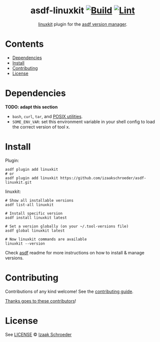 <div align="center">

# asdf-linuxkit [![Build](https://github.com/izaakschroeder/asdf-linuxkit/actions/workflows/build.yml/badge.svg)](https://github.com/izaakschroeder/asdf-linuxkit/actions/workflows/build.yml) [![Lint](https://github.com/izaakschroeder/asdf-linuxkit/actions/workflows/lint.yml/badge.svg)](https://github.com/izaakschroeder/asdf-linuxkit/actions/workflows/lint.yml)

[linuxkit](https://github.com/linuxkit/linuxkit) plugin for the [asdf version manager](https://asdf-vm.com).

</div>

# Contents

- [Dependencies](#dependencies)
- [Install](#install)
- [Contributing](#contributing)
- [License](#license)

# Dependencies

**TODO: adapt this section**

- `bash`, `curl`, `tar`, and [POSIX utilities](https://pubs.opengroup.org/onlinepubs/9699919799/idx/utilities.html).
- `SOME_ENV_VAR`: set this environment variable in your shell config to load the correct version of tool x.

# Install

Plugin:

```shell
asdf plugin add linuxkit
# or
asdf plugin add linuxkit https://github.com/izaakschroeder/asdf-linuxkit.git
```

linuxkit:

```shell
# Show all installable versions
asdf list-all linuxkit

# Install specific version
asdf install linuxkit latest

# Set a version globally (on your ~/.tool-versions file)
asdf global linuxkit latest

# Now linuxkit commands are available
linuxkit --version
```

Check [asdf](https://github.com/asdf-vm/asdf) readme for more instructions on how to
install & manage versions.

# Contributing

Contributions of any kind welcome! See the [contributing guide](contributing.md).

[Thanks goes to these contributors](https://github.com/izaakschroeder/asdf-linuxkit/graphs/contributors)!

# License

See [LICENSE](LICENSE) © [Izaak Schroeder](https://github.com/izaakschroeder/)
